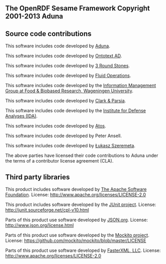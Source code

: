 The OpenRDF Sesame Framework
Copyright 2001-2013 Aduna
-------------------------------------------------------------------------------

Source code contributions
-------------------------

This software includes code developed by [Aduna](http://www.aduna-software.com/).

This software includes code developed by [Ontotext AD](http://www.ontotext.com/).

This software includes code developed by [3 Round Stones](http://www.3roundstones.com/).

This software includes code developed by [Fluid Operations](http://www.fluidops.com/).

This software includes code developed by the [Information Management Group at
Food & Biobased Research, Wageningen University](http://www.fbr.wur.nl/).

This software includes code developed by [Clark & Parsia](http://clarkparsia.com/).

This software includes code developed by the [Institute for Defense Analyses
(IDA)](http://www.ida.org/).

This software includes code developed by [Atos](http://www.atos.net/).

This software includes code developed by Peter Ansell.

This software includes code developed by [Łukasz Szeremeta](https://github.com/lszeremeta).

The above parties have licensed their code contributions to Aduna under the
terms of a contributor license agreement (CLA).

Third party libraries
---------------------

This product includes software developed by [The Apache Software Foundation](http://www.apache.org/). License: http://www.apache.org/licenses/LICENSE-2.0

This product includes software developed by the [JUnit project](http://www.junit.org/). License: http://junit.sourceforge.net/cpl-v10.html

Parts of this product use software developed by [JSON.org](http://www.json.org/). License: http://www.json.org/license.html

Parts of this product use software developed by the [Mockito project](https://code.google.com/p/mockito/).
License: https://github.com/mockito/mockito/blob/master/LICENSE

Parts of this product use software developed by [FasterXML, LLC](https://fasterxml.com). License: http://www.apache.org/licenses/LICENSE-2.0
